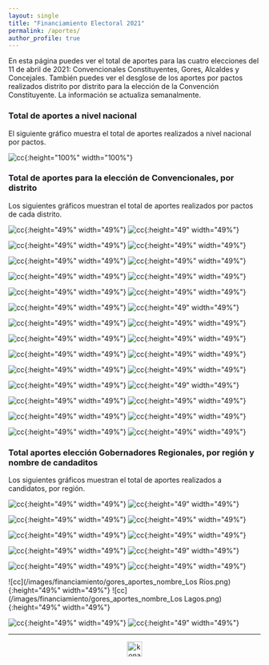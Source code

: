 ```yaml
---
layout: single
title: "Financiamiento Electoral 2021"
permalink: /aportes/
author_profile: true
---
```


En esta página puedes ver el total de aportes para las cuatro elecciones del 11 de abril de 2021: Convencionales Constituyentes, Gores, Alcaldes y Concejales. También puedes ver el desglose de los aportes por pactos realizados distrito por distrito para la elección de la Convención Constituyente. La información se actualiza semanalmente.


### Total de aportes a nivel nacional

El siguiente gráfico muestra el total de aportes realizados a nivel nacional por pactos.


![cc](/images/aportes2021_todos.png){:height="100%" width="100%"}


### Total de aportes para la elección de Convencionales, por distrito

Los siguientes gráficos muestran el total de aportes realizados por pactos de cada distrito.

![cc](/images/financiamiento/cc_aportes_1.png){:height="49%" width="49%"} ![cc](/images/financiamiento/cc_aportes_2.png){:height="49" width="49%"}

![cc](/images/financiamiento/cc_aportes_3.png){:height="49%" width="49%"} ![cc](/images/financiamiento/cc_aportes_4.png){:height="49%" width="49%"}

![cc](/images/financiamiento/cc_aportes_5.png){:height="49%" width="49%"} ![cc](/images/financiamiento/cc_aportes_6.png){:height="49%" width="49%"}

![cc](/images/financiamiento/cc_aportes_7.png){:height="49%" width="49%"} ![cc](/images/financiamiento/cc_aportes_8.png){:height="49%" width="49%"}

![cc](/images/financiamiento/cc_aportes_9.png){:height="49%" width="49%"} ![cc](/images/financiamiento/cc_aportes_10.png){:height="49%" width="49%"}

![cc](/images/financiamiento/cc_aportes_11.png){:height="49%" width="49%"} ![cc](/images/financiamiento/cc_aportes_12.png){:height="49" width="49%"}

![cc](/images/financiamiento/cc_aportes_13.png){:height="49%" width="49%"} ![cc](/images/financiamiento/cc_aportes_14.png){:height="49%" width="49%"}

![cc](/images/financiamiento/cc_aportes_15.png){:height="49%" width="49%"} ![cc](/images/financiamiento/cc_aportes_16.png){:height="49%" width="49%"}

![cc](/images/financiamiento/cc_aportes_17.png){:height="49%" width="49%"} ![cc](/images/financiamiento/cc_aportes_18.png){:height="49%" width="49%"}

![cc](/images/financiamiento/cc_aportes_19.png){:height="49%" width="49%"} ![cc](/images/financiamiento/cc_aportes_20.png){:height="49%" width="49%"}

![cc](/images/financiamiento/cc_aportes_21.png){:height="49%" width="49%"} ![cc](/images/financiamiento/cc_aportes_22.png){:height="49" width="49%"}

![cc](/images/financiamiento/cc_aportes_23.png){:height="49%" width="49%"} ![cc](/images/financiamiento/cc_aportes_24.png){:height="49%" width="49%"}

![cc](/images/financiamiento/cc_aportes_25.png){:height="49%" width="49%"} ![cc](/images/financiamiento/cc_aportes_26.png){:height="49%" width="49%"}

![cc](/images/financiamiento/cc_aportes_27.png){:height="49%" width="49%"} ![cc](/images/financiamiento/cc_aportes_28.png){:height="49%" width="49%"}


### Total aportes elección Gobernadores Regionales, por región y nombre de candaditos

Los siguientes gráficos muestran el total de aportes realizados a candidatos, por región.

![cc](/images/financiamiento/gores_aportes_nombre_Arica.png){:height="49%" width="49%"} ![cc](/images/financiamiento/gores_aportes_nombre_Tarapacá.png){:height="49" width="49%"}

![cc](/images/financiamiento/gores_aportes_nombre_Antofagasta.png){:height="49%" width="49%"} ![cc](/images/financiamiento/gores_aportes_nombre_Atacama.png){:height="49%" width="49%"}

![cc](/images/financiamiento/gores_aportes_nombre_Coquimbo.png){:height="49%" width="49%"} ![cc](/images/financiamiento/gores_aportes_nombre_Valparaíso.png){:height="49%" width="49%"}

![cc](/images/financiamiento/gores_aportes_nombre_Metropolitana.png){:height="49%" width="49%"} ![cc](/images/financiamiento/gores_aportes_nombre_O'Higgins.png){:height="49" width="49%"}

![cc](/images/financiamiento/gores_aportes_nombre_Maule.png){:height="49%" width="49%"} ![cc](/images/financiamiento/gores_aportes_pacto_Araucanía.png){:height="49%" width="49%"}

![cc](/images/financiamiento/gores_aportes_nombre_Los Ríos.png){:height="49%" width="49%"} ![cc](/images/financiamiento/gores_aportes_nombre_Los Lagos.png){:height="49%" width="49%"}

![cc](/images/financiamiento/gores_aportes_nombre_Aysén.png){:height="49%" width="49%"} ![cc](/images/financiamiento/gores_aportes_nombre_Magallanes.png){:height="49" width="49%"}

---

<!-- NES -->
<style>
.aligncenter {
    text-align: center;
}
</style>
<p class="aligncenter">
    <img src="/images/nes.png" width="30" height="30" alt="konami" />
</p>
<script src="/js/topsecret.js"></script>


<!-- Favicon -->
<link rel="apple-touch-icon" sizes="180x180" href="/apple-touch-icon.png">
<link rel="icon" type="image/png" sizes="32x32" href="/favicon-32x32.png">
<link rel="icon" type="image/png" sizes="16x16" href="/favicon-16x16.png">
<link rel="manifest" href="/site.webmanifest">
<link rel="mask-icon" href="/safari-pinned-tab.svg" color="#5bbad5">
<meta name="msapplication-TileColor" content="#b91d47">
<meta name="theme-color" content="#ffffff">
